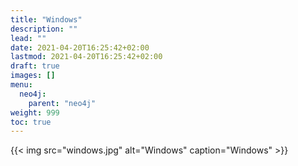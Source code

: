 ```yaml
---
title: "Windows"
description: ""
lead: ""
date: 2021-04-20T16:25:42+02:00
lastmod: 2021-04-20T16:25:42+02:00
draft: true
images: []
menu: 
  neo4j:
    parent: "neo4j"
weight: 999
toc: true
---
```


{{< img src="windows.jpg" alt="Windows" caption="Windows" >}}
